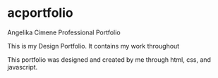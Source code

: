 # acportfolio
Angelika Cimene Professional Portfolio

This is my Design Portfolio.
It contains my work throughout

This portfolio was designed and created by me through html, css, and javascript.
